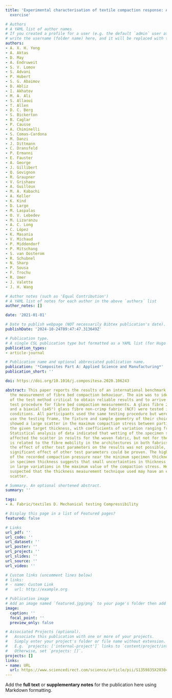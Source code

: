 ```yaml
---
title: 'Experimental characterisation of textile compaction response: A benchmark
  exercise'

# Authors
# A YAML list of author names
# If you created a profile for a user (e.g. the default `admin` user at `content/authors/admin/`), 
# write the username (folder name) here, and it will be replaced with their full name and linked to their profile.
authors:
- A. X. H. Yong
- A. Aktas
- D. May
- A. Endruweit
- S. V. Lomov
- S. Advani
- P. Hubert
- S. G. Abaimov
- D. Abliz
- I. Akhatov
- M. A. Ali
- S. Allaoui
- T. Allen
- D. C. Berg
- S. Bickerton
- B. Caglar
- P. Causse
- A. Chiminelli
- S. Comas-Cardona
- M. Danzi
- J. Dittmann
- C. Dransfeld
- P. Ermanni
- E. Fauster
- A. George
- J. Gillibert
- Q. Govignon
- R. Graupner
- V. Grishaev
- A. Guilloux
- M. A. Kabachi
- A. Keller
- K. Kind
- D. Large
- M. Laspalas
- O. V. Lebedev
- M. Lizaranzu
- A. C. Long
- C. López
- K. Masania
- V. Michaud
- P. Middendorf
- P. Mitschang
- S. van Oosterom
- R. Schubnel
- N. Sharp
- P. Sousa
- F. Trochu
- R. Umer
- J. Valette
- J. H. Wang

# Author notes (such as 'Equal Contribution')
# A YAML list of notes for each author in the above `authors` list
author_notes: []

date: '2021-01-01'

# Date to publish webpage (NOT necessarily Bibtex publication's date).
publishDate: '2024-10-24T09:47:47.313649Z'

# Publication type.
# A single CSL publication type but formatted as a YAML list (for Hugo requirements).
publication_types:
- article-journal

# Publication name and optional abbreviated publication name.
publication: '*Composites Part A: Applied Science and Manufacturing*'
publication_short: ''

doi: https://doi.org/10.1016/j.compositesa.2020.106243

abstract: This paper reports the results of an international benchmark exercise on
  the measurement of fibre bed compaction behaviour. The aim was to identify aspects
  of the test method critical to obtain reliable results and to arrive at a recommended
  test procedure for fibre bed compaction measurements. A glass fibre 2/2 twill weave
  and a biaxial (±45°) glass fibre non-crimp fabric (NCF) were tested in dry and wet
  conditions. All participants used the same testing procedure but were allowed to
  use the testing frame, the fixture and sample geometry of their choice. The results
  showed a large scatter in the maximum compaction stress between participants at
  the given target thickness, with coefficients of variation ranging from 38% to 58%.
  Statistical analysis of data indicated that wetting of the specimen significantly
  affected the scatter in results for the woven fabric, but not for the NCF. This
  is related to the fibre mobility in the architectures in both fabrics. As isolating
  the effect of other test parameters on the results was not possible, no statistically
  significant effect of other test parameters could be proven. The high sensitivity
  of the recorded compaction pressure near the minimum specimen thickness to changes
  in specimen thickness suggests that small uncertainties in thickness can result
  in large variations in the maximum value of the compaction stress. Hence, it is
  suspected that the thickness measurement technique used may have an effect on the
  scatter.

# Summary. An optional shortened abstract.
summary: ''

tags:
- A. Fabric/textiles D. Mechanical testing Compressibility

# Display this page in a list of Featured pages?
featured: false

# Links
url_pdf: ''
url_code: ''
url_dataset: ''
url_poster: ''
url_project: ''
url_slides: ''
url_source: ''
url_video: ''

# Custom links (uncomment lines below)
# links:
# - name: Custom Link
#   url: http://example.org

# Publication image
# Add an image named `featured.jpg/png` to your page's folder then add a caption below.
image:
  caption: ''
  focal_point: ''
  preview_only: false

# Associated Projects (optional).
#   Associate this publication with one or more of your projects.
#   Simply enter your project's folder or file name without extension.
#   E.g. `projects: ['internal-project']` links to `content/project/internal-project/index.md`.
#   Otherwise, set `projects: []`.
projects: []
links:
- name: URL
  url: https://www.sciencedirect.com/science/article/pii/S1359835X20304784
---
```


Add the **full text** or **supplementary notes** for the publication here using Markdown formatting.
